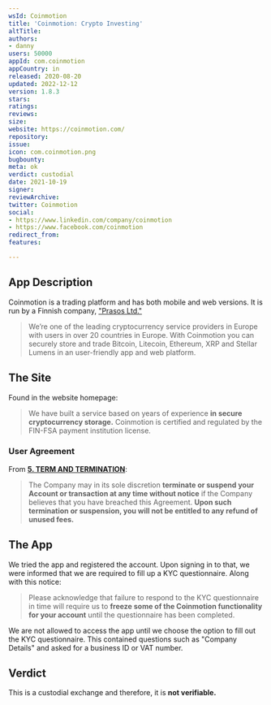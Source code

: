 ```yaml
---
wsId: Coinmotion
title: 'Coinmotion: Crypto Investing'
altTitle: 
authors:
- danny
users: 50000
appId: com.coinmotion
appCountry: in
released: 2020-08-20
updated: 2022-12-12
version: 1.8.3
stars: 
ratings: 
reviews: 
size: 
website: https://coinmotion.com/
repository: 
issue: 
icon: com.coinmotion.png
bugbounty: 
meta: ok
verdict: custodial
date: 2021-10-19
signer: 
reviewArchive: 
twitter: Coinmotion
social:
- https://www.linkedin.com/company/coinmotion
- https://www.facebook.com/coinmotion
redirect_from: 
features: 

---
```


## App Description

Coinmotion is a trading platform and has both mobile and web versions. It is run by a Finnish company, ["Prasos Ltd."](https://prasos.fi/)

> We’re one of the leading cryptocurrency service providers in Europe with users in over 20 countries in Europe. With Coinmotion you can securely store and trade Bitcoin, Litecoin, Ethereum, XRP and Stellar Lumens in an user-friendly app and web platform.


## The Site	

Found in the website homepage:

> We have built a service based on years of experience **in secure cryptocurrency storage.** Coinmotion is certified and regulated by the FIN-FSA payment institution license.

### User Agreement

From [**5. TERM AND TERMINATION**](https://coinmotion.com/terms-of-service/):	

> The Company may in its sole discretion **terminate or suspend your Account or transaction at any time without notice** if the Company believes that you have breached this Agreement. **Upon such termination or suspension, you will not be entitled to any refund of unused fees.**

## The App

We tried the app and registered the account. Upon signing in to that, we were informed that we are required to fill up a KYC questionnaire. Along with this notice:

> Please acknowledge that failure to respond to the KYC questionnaire in time will require us to **freeze some of the Coinmotion functionality for your account** until the questionnaire has been completed.

We are not allowed to access the app until we choose the option to fill out the KYC questionnaire. This contained questions such as "Company Details" and asked for a business ID or VAT number.

## Verdict

This is a custodial exchange and therefore, it is **not verifiable.**

